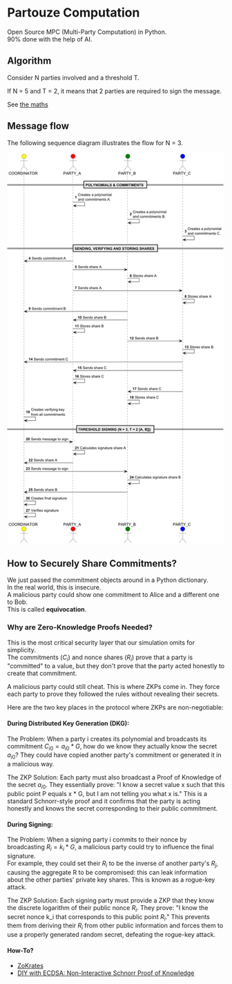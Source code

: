 # Partouze Computation

Open Source MPC (Multi-Party Computation) in Python.  
90% done with the help of AI.

## Algorithm

Consider N parties involved and a threshold T.

If N = 5 and T = 2, it means that 2 parties are required to sign the message.

See [the maths](./Gemini/MPC-Maths.pdf)

## Message flow

The following sequence diagram illustrates the flow for N = 3.


![Message Flow N=3](./images/mpc-algo.png)

## How to Securely Share Commitments?

We just passed the commitment objects around in a Python dictionary.  
In the real world, this is insecure.  
A malicious party could show one commitment to Alice and a different one to Bob.  
This is called **equivocation**.

### Why are Zero-Knowledge Proofs Needed?

This is the most critical security layer that our simulation omits for simplicity.  
The commitments ($C_i$) and nonce shares ($R_i$) prove that a party is "committed" to a value, but they don't prove that the party acted honestly to create that commitment.

A malicious party could still cheat. This is where ZKPs come in. They force each party to prove they followed the rules without revealing their secrets.

Here are the two key places in the protocol where ZKPs are non-negotiable:

#### During Distributed Key Generation (DKG):

The Problem: When a party i creates its polynomial and broadcasts its commitment $C_{i0} = a_{i0} * G$, how do we know they actually know the secret $a_{i0}$? They could have copied another party's commitment or generated it in a malicious way. 

The ZKP Solution: Each party must also broadcast a Proof of Knowledge of the secret $a_{i0}$. They essentially prove: "I know a secret value x such that this public point P equals x * G, but I am not telling you what x is." This is a standard Schnorr-style proof and it confirms that the party is acting honestly and knows the secret corresponding to their public commitment.

#### During Signing:

The Problem: When a signing party i commits to their nonce by broadcasting $R_i = k_i * G$, a malicious party could try to influence the final signature.  
For example, they could set their $R_i$ to be the inverse of another party's $R_j$, causing the aggregate R to be compromised: this can leak information about the other parties' private key shares. This is known as a rogue-key attack.

The ZKP Solution: Each signing party must provide a ZKP that they know the discrete logarithm of their public nonce $R_i$. They prove: "I know the secret nonce k_i that corresponds to this public point $R_i$." This prevents them from deriving their $R_i$ from other public information and forces them to use a properly generated random secret, defeating the rogue-key attack.

#### How-To?

- [ZoKrates](https://zokrates.github.io/)
- [DIY with ECDSA: Non-Interactive Schnorr Proof of Knowledge](./Gemini/ZKP_Schnorr_PoK.ipynb)